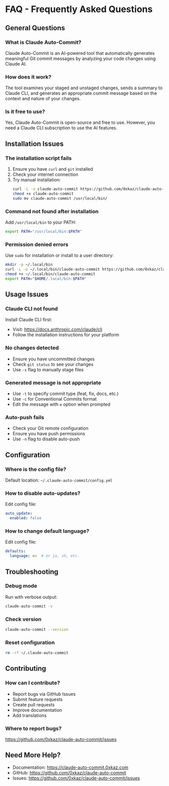 # FAQ - Frequently Asked Questions

## General Questions

### What is Claude Auto-Commit?
Claude Auto-Commit is an AI-powered tool that automatically generates meaningful Git commit messages by analyzing your code changes using Claude AI.

### How does it work?
The tool examines your staged and unstaged changes, sends a summary to Claude CLI, and generates an appropriate commit message based on the context and nature of your changes.

### Is it free to use?
Yes, Claude Auto-Commit is open-source and free to use. However, you need a Claude CLI subscription to use the AI features.

## Installation Issues

### The installation script fails
1. Ensure you have `curl` and `git` installed
2. Check your internet connection
3. Try manual installation:
   ```bash
   curl -L -o claude-auto-commit https://github.com/0xkaz/claude-auto-commit/releases/latest/download/claude-auto-commit.sh
   chmod +x claude-auto-commit
   sudo mv claude-auto-commit /usr/local/bin/
   ```

### Command not found after installation
Add `/usr/local/bin` to your PATH:
```bash
export PATH="/usr/local/bin:$PATH"
```

### Permission denied errors
Use `sudo` for installation or install to a user directory:
```bash
mkdir -p ~/.local/bin
curl -L -o ~/.local/bin/claude-auto-commit https://github.com/0xkaz/claude-auto-commit/releases/latest/download/claude-auto-commit.sh
chmod +x ~/.local/bin/claude-auto-commit
export PATH="$HOME/.local/bin:$PATH"
```

## Usage Issues

### Claude CLI not found
Install Claude CLI first:
- Visit: https://docs.anthropic.com/claude/cli
- Follow the installation instructions for your platform

### No changes detected
- Ensure you have uncommitted changes
- Check `git status` to see your changes
- Use `-s` flag to manually stage files

### Generated message is not appropriate
- Use `-t` to specify commit type (feat, fix, docs, etc.)
- Use `-c` for Conventional Commits format
- Edit the message with `e` option when prompted

### Auto-push fails
- Check your Git remote configuration
- Ensure you have push permissions
- Use `-n` flag to disable auto-push

## Configuration

### Where is the config file?
Default location: `~/.claude-auto-commit/config.yml`

### How to disable auto-updates?
Edit config file:
```yaml
auto_update:
  enabled: false
```

### How to change default language?
Edit config file:
```yaml
defaults:
  language: en  # or ja, zh, etc.
```

## Troubleshooting

### Debug mode
Run with verbose output:
```bash
claude-auto-commit -v
```

### Check version
```bash
claude-auto-commit --version
```

### Reset configuration
```bash
rm -rf ~/.claude-auto-commit
```

## Contributing

### How can I contribute?
- Report bugs via GitHub Issues
- Submit feature requests
- Create pull requests
- Improve documentation
- Add translations

### Where to report bugs?
https://github.com/0xkaz/claude-auto-commit/issues

## Need More Help?

- Documentation: https://claude-auto-commit.0xkaz.com
- GitHub: https://github.com/0xkaz/claude-auto-commit
- Issues: https://github.com/0xkaz/claude-auto-commit/issues